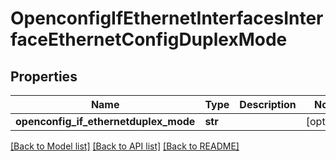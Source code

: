 # OpenconfigIfEthernetInterfacesInterfaceEthernetConfigDuplexMode

## Properties
Name | Type | Description | Notes
------------ | ------------- | ------------- | -------------
**openconfig_if_ethernetduplex_mode** | **str** |  | [optional] 

[[Back to Model list]](../README.md#documentation-for-models) [[Back to API list]](../README.md#documentation-for-api-endpoints) [[Back to README]](../README.md)


